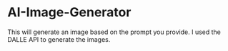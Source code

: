 # AI-Image-Generator
This will generate an image based on the prompt you provide. I used the DALLE API to generate the images. 
 
 
